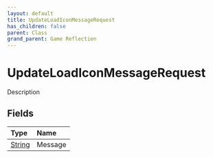 ```yaml
---
layout: default
title: UpdateLoadIconMessageRequest
has_children: false
parent: Class
grand_parent: Game Reflection
---
```

# UpdateLoadIconMessageRequest
Description 

## Fields

| Type | Name |
|:----------|:--------------|
| [String](/riftbreaker-wiki/docs/game-reflection/components/string/) | Message |

